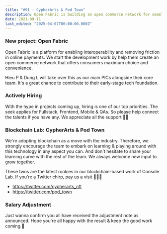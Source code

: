 ```yaml
---
title: "#91 - CypherArts & Pod Town"
description: Open Fabric is building an open commerce network for seamless online payments, while actively hiring fullstack, frontend, mobile, and QA talents to grow their blockchain-based projects.
date: 2021-09-11
last_edited: "2025-04-07T00:00:00.000Z"
---
```


### New project: Open Fabric

Open Fabric is a platform for enabling interoperability and removing friction in online payments. We start the development work by help them create an open commerce network that offers consumers maximum choice and convenience.

Hieu P & Dung L will take over this as our main PICs alongside their core team. It's a great chance to contribute to their early-stage tech foundation.

### Actively Hiring

With the hype in projects coming up, hiring is one of our top priorities. The seek applies for Fullstack, Frontend, Mobile & QAs. So please help connect the talents if you have any. We appreciate all the support 🙏🏻

### Blockchain Lab: CypherArts & Pod Town

We're adopting blockchain as a move with the industry. Therefore, we strongly encourage the team to embark on learning & playing around with this technology in any aspect you can. And don't hesitate to share your learning curve with the rest of the team. We always welcome new input to grow together.

These twos are the latest rookies in our blockchain-based work of Console Lab. If you're a Twitter chirp, pay us a visit 💁🏻‍♀️

- <https://twitter.com/cypherarts_nft>
- <https://twitter.com/pod_town>

### Salary Adjustment

Just wanna confirm you all have received the adjustment note as announced. Hope you're all happy with the result & keep the good work coming 💯
